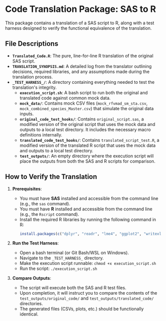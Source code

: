 # Code Translation Package: SAS to R

This package contains a translation of a SAS script to R, along with a test harness designed to verify the functional equivalence of the translation.

## File Descriptions

* **`Translated_Code.R`**: The pure, line-for-line R translation of the original SAS script.
* **`TRANSLATION_SYNOPSIS.md`**: A detailed log from the translator outlining decisions, required libraries, and any assumptions made during the translation process.
* **`_TEST_HARNESS_/`**: A directory containing everything needed to test the translation's integrity.
    * **`execution_script.sh`**: A bash script to run both the original and translated code against common mock data.
    * **`mock_data/`**: Contains mock CSV files (`mock_rfvmad_sm_sta.csv`, `mock_combined_species_Master.csv`) that simulate the original data inputs.
    * **`original_code_test_hooks/`**: Contains `original_script.sas`, a modified version of the original script that uses the mock data and outputs to a local test directory. It includes the necessary macro definitions internally.
    * **`translated_code_test_hooks/`**: Contains `translated_script_test.R`, a modified version of the translated R script that uses the mock data and outputs to a local test directory.
    * **`test_outputs/`**: An empty directory where the execution script will place the outputs from both the SAS and R scripts for comparison.

## How to Verify the Translation

1.  **Prerequisites**:
    * You must have **SAS** installed and accessible from the command line (e.g., the `sas` command).
    * You must have **R** installed and accessible from the command line (e.g., the `Rscript` command).
    * Install the required R libraries by running the following command in R:
        ```R
        install.packages(c("dplyr", "readr", "lme4", "ggplot2", "writexl", "stringr", "haven"))
        ```

2.  **Run the Test Harness**:
    * Open a bash terminal (or Git Bash/WSL on Windows).
    * Navigate to the `_TEST_HARNESS_` directory.
    * Make the execution script runnable: `chmod +x execution_script.sh`
    * Run the script: `./execution_script.sh`

3.  **Compare Outputs**:
    * The script will execute both the SAS and R test files.
    * Upon completion, it will instruct you to compare the contents of the `test_outputs/original_code/` and `test_outputs/translated_code/` directories.
    * The generated files (CSVs, plots, etc.) should be functionally identical.
